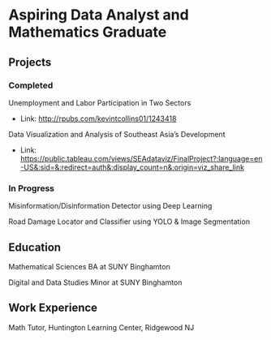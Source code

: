 # Aspiring Data Analyst and Mathematics Graduate

## Projects
### Completed
Unemployment and Labor Participation in Two Sectors
- Link: http://rpubs.com/kevintcollins01/1243418

Data Visualization and Analysis of Southeast Asia’s Development
- Link: https://public.tableau.com/views/SEAdataviz/FinalProject?:language=en-US&:sid=&:redirect=auth&:display_count=n&:origin=viz_share_link

### In Progress
Misinformation/Disinformation Detector using Deep Learning

Road Damage Locator and Classifier using YOLO & Image Segmentation



## Education
Mathematical Sciences BA at SUNY Binghamton

Digital and Data Studies Minor at SUNY Binghamton


## Work Experience
Math Tutor, Huntington Learning Center, Ridgewood NJ


<!--
**kevintcollins01/kevintcollins01** is a ✨ _special_ ✨ repository because its `README.md` (this file) appears on your GitHub profile.

Here are some ideas to get you started:

- 🔭 I’m currently working on ...
- 🌱 I’m currently learning ...
- 👯 I’m looking to collaborate on ...
- 🤔 I’m looking for help with ...
- 💬 Ask me about ...
- 📫 How to reach me: ...
- 😄 Pronouns: ...
- ⚡ Fun fact: ...
-->
